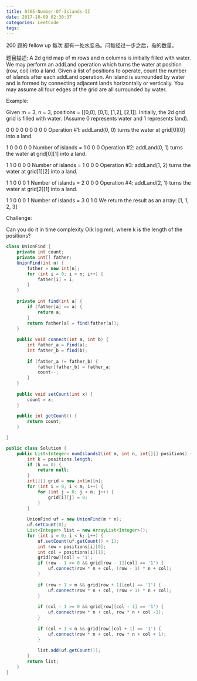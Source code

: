 ```yaml
---
title: 0305-Number-Of-Islands-II
date: 2017-10-09 02:30:37
categories: LeetCode
tags:
---
```


200 题的 fellow up 
每次 都有一处水变岛。问每经过一步之后，岛的数量。

题目描述:
A 2d grid map of m rows and n columns is initially filled with water. We may perform an addLand operation which turns the water at position (row, col) into a land. Given a list of positions to operate, count the number of islands after each addLand operation. An island is surrounded by water and is formed by connecting adjacent lands horizontally or vertically. You may assume all four edges of the grid are all surrounded by water.

Example:

Given m = 3, n = 3, positions = [[0,0], [0,1], [1,2], [2,1]].
Initially, the 2d grid grid is filled with water. (Assume 0 represents water and 1 represents land).

0 0 0
0 0 0
0 0 0
Operation #1: addLand(0, 0) turns the water at grid[0][0] into a land.

1 0 0
0 0 0   Number of islands = 1
0 0 0
Operation #2: addLand(0, 1) turns the water at grid[0][1] into a land.

1 1 0
0 0 0   Number of islands = 1
0 0 0
Operation #3: addLand(1, 2) turns the water at grid[1][2] into a land.

1 1 0
0 0 1   Number of islands = 2
0 0 0
Operation #4: addLand(2, 1) turns the water at grid[2][1] into a land.

1 1 0
0 0 1   Number of islands = 3
0 1 0
We return the result as an array: [1, 1, 2, 3]

Challenge:

Can you do it in time complexity O(k log mn), where k is the length of the positions?


```java
class UnionFind {
    private int count;
    private int[] father;
    UnionFind(int n) {
        father = new int[n];
        for (int i = 0; i < n; i++) {
            father[i] = i;
        }
    }
        
    private int find(int a) {
        if (father[a] == a) {
            return a;
        }
        return father[a] = find(father[a]);
    }
    
    public void connect(int a, int b) {
        int father_a = find(a);
        int father_b = find(b);
        
        if (father_a != father_b) {
            father[father_b] = father_a;
            count--;
        }
    }
    
    public void setCount(int x) {
        count = x;
    }
    
    public int getCount() {
        return count;
    }

}

public class Solution {
    public List<Integer> numIslands2(int m, int n, int[][] positions) {
        int k = positions.length;
        if (k == 0) {
            return null;
        }
        int[][] grid = new int[m][n];
        for (int i = 0; i < m; i++) {
            for (int j = 0; j < n; j++) {
                grid[i][j] = 0;
            }
        }
        
        UnionFind uf = new UnionFind(m * n);
        uf.setCount(0);
        List<Integer> list = new ArrayList<Integer>();
        for (int i = 0; i < k; i++) {
            uf.setCount(uf.getCount() + 1);
            int row = positions[i][0];
            int col = positions[i][1];
            grid[row][col] = '1';
            if (row - 1 >= 0 && grid[row - 1][col] == '1') {
                uf.connect(row * n + col, (row - 1) * n + col);
            }
            
            if (row + 1 < m && grid[row + 1][col] == '1') {
                uf.connect(row * n + col, (row + 1) * n + col);
            }
            
            if (col - 1 >= 0 && grid[row][col - 1] == '1') {
                uf.connect(row * n + col, row * n + col -1);
            }
            
            if (col + 1 < n && grid[row][col + 1] == '1') {
                uf.connect(row * n + col, row * n + col + 1);
            }
            
            list.add(uf.getCount());
        }
        return list;
    } 
}
```

